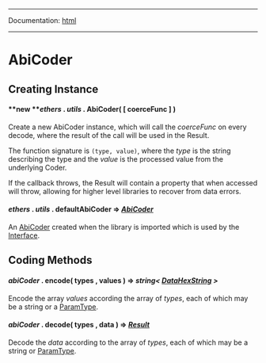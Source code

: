 -----

Documentation: [html](https://docs-beta.ethers.io/)

-----

AbiCoder
========

Creating Instance
-----------------

#### **new ***ethers* . *utils* . **AbiCoder**( [ coerceFunc ] )

Create a new AbiCoder instance, which will call the *coerceFunc* on every decode, where the result of the call will be used in the Result.

The function signature is `(type, value)`, where the *type* is the string describing the type and the *value* is the processed value from the underlying Coder.

If the callback throws, the Result will contain a property that when accessed will throw, allowing for higher level libraries to recover from data errors.


#### *ethers* . *utils* . **defaultAbiCoder** => *[AbiCoder](/v5/api/utils/abi/coder/)*

An [AbiCoder](/v5/api/utils/abi/coder/) created when the library is imported which is used by the [Interface](/v5/api/utils/abi/interface/).


Coding Methods
--------------

#### *abiCoder* . **encode**( types , values ) => *string< [DataHexString](/v5/api/utils/bytes/#DataHexString) >*

Encode the array *values* according the array of *types*, each of which may be a string or a [ParamType](/v5/api/utils/abi/fragments/#ParamType).


#### *abiCoder* . **decode**( types , data ) => *[Result](/v5/api/utils/abi/interface/#Result)*

Decode the *data* according to the array of *types*, each of which may be a string or [ParamType](/v5/api/utils/abi/fragments/#ParamType).


